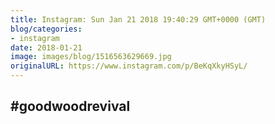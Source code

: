 ```yaml
---
title: Instagram: Sun Jan 21 2018 19:40:29 GMT+0000 (GMT)
blog/categories:
- instagram
date: 2018-01-21
image: images/blog/1516563629669.jpg
originalURL: https://www.instagram.com/p/BeKqXkyHSyL/
---
```


#goodwoodrevival
-------------------------